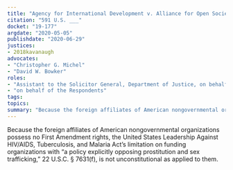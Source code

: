 ```yaml
---
title: "Agency for International Development v. Alliance for Open Society"
citation: "591 U.S. ___"
docket: "19-177"
argdate: "2020-05-05"
publishdate: "2020-06-29"
justices:
- 2018kavanaugh
advocates:
- "Christopher G. Michel"
- "David W. Bowker"
roles:
- "Assistant to the Solicitor General, Department of Justice, on behalf of the Petitioners"
- "on behalf of the Respondents"
tags:
topics:
summary: "Because the foreign affiliates of American nongovernmental organizations possess no First Amendment rights, the United States Leadership Against HIV/AIDS, Tuberculosis, and Malaria Act’s limitation on funding organizations with “a policy explicitly opposing prostitution and sex trafficking,” 22 U.S.C. § 7631(f), is not unconstitutional as applied to them."
---
```

Because the foreign affiliates of American nongovernmental organizations possess no First Amendment rights, the United States Leadership Against HIV/AIDS, Tuberculosis, and Malaria Act’s limitation on funding organizations with “a policy explicitly opposing prostitution and sex trafficking,” 22 U.S.C. § 7631(f), is not unconstitutional as applied to them.